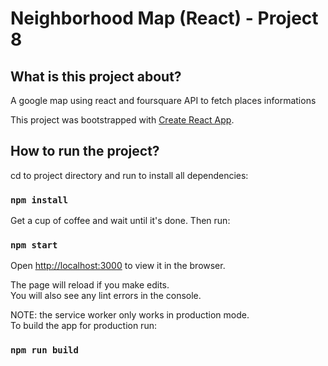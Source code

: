 # Neighborhood Map (React) - Project 8
## What is this project about?  
A google map using react and foursquare API to fetch places informations

This project was bootstrapped with [Create React App](https://github.com/facebookincubator/create-react-app).

## How to run the project?
cd to project directory and run to install all dependencies:

### `npm install`

Get a cup of coffee and wait until it's done. Then run:  

### `npm start`  

Open [http://localhost:3000](http://localhost:3000) to view it in the browser.

The page will reload if you make edits.<br>
You will also see any lint errors in the console.

NOTE: the service worker only works in production mode.  
To build the app for production run:  

### `npm run build`
